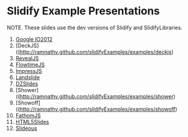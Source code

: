 Slidify Example Presentations
=============================

NOTE. These slides use the dev versions of Slidify and SlidifyLibraries. 

1. [Google IO2012](http://ramnathv.github.com/slidifyExamples/examples/io2012)
2. [DeckJS]((http://ramnathv.github.com/slidifyExamples/examples/deckjs)
3. [RevealJS](http://ramnathv.github.com/slidifyExamples/examples/revealjs)
4. [FlowtimeJS](http://ramnathv.github.com/slidifyExamples/examples/flowtime)
5. [ImpressJS](http://ramnathv.github.com/slidifyExamples/examples/impressjs)
6. [Landslide](http://ramnathv.github.com/slidifyExamples/examples/landslide)
7. [DZSlides](http://ramnathv.github.com/slidifyExamples/examples/dzslides)
8. [Shower]((http://ramnathv.github.com/slidifyExamples/examples/shower)
9. [Showoff]((http://ramnathv.github.com/slidifyExamples/examples/showoff)
10. [FathomJS](http://ramnathv.github.com/slidifyExamples/examples/fathomjs)
11. [HTML5Slides](http://ramnathv.github.com/slidifyExamples/examples/html5slides)
12. [Slideous](http://ramnathv.github.com/slidifyExamples/examples/slideous)